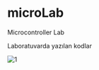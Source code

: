 # microLab
Microcontroller Lab

Laboratuvarda yazılan kodlar

![1](https://user-images.githubusercontent.com/15153217/40051709-68aecf10-5844-11e8-99d9-315cfa6bdc38.png)

